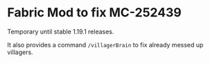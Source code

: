 # Fabric Mod to fix MC-252439

Temporary until stable 1.19.1 releases.

It also provides a command `/villagerBrain` to fix already messed up villagers.
